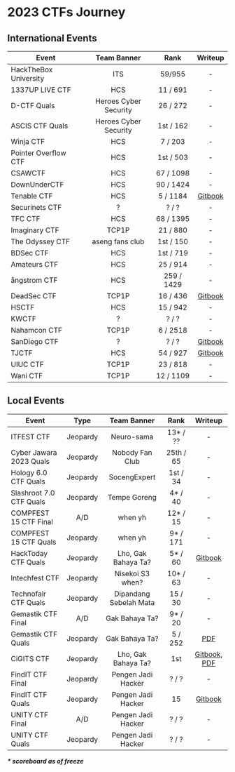 # 2023 CTFs Journey

## International Events
| Event | Team Banner | Rank | Writeup |
| --- | :---: |  :---: | :---: |
| HackTheBox University | ITS | 59/955 | - |
| 1337UP LIVE CTF |  HCS | 11 / 691 | - | 
| D-CTF Quals |  Heroes Cyber Security | 26 / 272 | - | 
| ASCIS CTF Quals |  Heroes Cyber Security | 1st / 162 | - | 
| Winja CTF |  HCS | 7 / 203 | - | 
| Pointer Overflow CTF |  HCS |  1st / 503 | - |
| CSAWCTF |  HCS |  67 / 1098 | - |
| DownUnderCTF |  HCS |  90 / 1424 | - |
| Tenable CTF |  HCS |  5 / 1184 | [Gitbook](https://hyggehalcyon.gitbook.io/page/ctfs/2023/tenable-ctf-2023) |
| Securinets CTF |  ? | ? / ? | - |
| TFC CTF |  HCS |  68 / 1395 | - |
| Imaginary CTF |  TCP1P | 21 / 880 | - |
| The Odyssey CTF |  aseng fans club | 1st / 150 | - |
| BDSec CTF |  HCS | 1st / 719 | - |
| Amateurs CTF |  HCS | 25 / 914 | - |
| ångstrom CTF |  HCS | 259 / 1429 | - 
| DeadSec CTF |  TCP1P | 16 / 436 | [Gitbook](https://hyggehalcyon.gitbook.io/page/ctfs/2023/deadsec-ctf-2023) 
| HSCTF |  HCS | 15 / 942 | -
| KWCTF |  ? | ? / ? | - 
| Nahamcon CTF |  TCP1P | 6 / 2518 | -     
| SanDiego CTF | ? | ? / ? | [Gitbook](https://hyggehalcyon.gitbook.io/page/ctfs/2023/sandiegoctf-2023) 
| TJCTF |   HCS | 54 / 927 | [Gitbook](https://hyggehalcyon.gitbook.io/page/ctfs/2023/tjctf-2023) 
| UIUC CTF |  TCP1P | 23 / 818 | -    
| Wani CTF |  TCP1P | 12 / 1109 | - 
    
    
## Local Events
| Event | Type | Team Banner | Rank | Writeup |
| --- | :---: |  :---: |  :---: | :---: |
| ITFEST CTF | Jeopardy | Neuro-sama | 13* / ?? | - |
| Cyber Jawara 2023 Quals | Jeopardy | Nobody Fan Club | 25th / 65 | - |
| Hology 6.0 CTF Quals | Jeopardy | SocengExpert | 1st / 34 | - |
| Slashroot 7.0 CTF Quals | Jeopardy | Tempe Goreng | 4* / 40 | - |
| COMPFEST 15 CTF Final | A/D | when yh | 12* / 15 | - |
| COMPFEST 15 CTF Quals | Jeopardy | when yh | 9* / 171 | - |
| HackToday CTF Quals | Jeopardy | Lho, Gak Bahaya Ta? | 5* / 60 | [Gitbook](https://hyggehalcyon.gitbook.io/page/ctfs/2023/hacktoday-ctf-quals) |
| Intechfest CTF | Jeopardy | Nisekoi S3 when? | 10* / 63 | - |
| Technofair CTF Quals | Jeopardy | Dipandang Sebelah Mata | 15 / 30 | - |
| Gemastik CTF Final | A/D | Gak Bahaya Ta? | 9* / 20 | - |
| Gemastik CTF Quals | Jeopardy | Gak Bahaya Ta? | 5 / 252 | [PDF](https://github.com/HyggeHalcyon/WriteUps/blob/main/2023/GemastikCTF/Qualifier/Writeup%20Seleksi%20Gemastik%202023%20-%20Gak%20Bahaya%20Ta.pdf) |
| CiGITS CTF | Jeopardy |  Lho, Gak Bahaya Ta? | 1st | [Gitbook](https://hyggehalcyon.gitbook.io/page/ctfs/2023/cigits-2023), [PDF](https://github.com/HyggeHalcyon/WriteUps/blob/main/2023/CiGITSCTF/Seleksi_Internal_Gemastik_2023_Gak_Bahaya_Ta.pdf)
| FindIT CTF Final | Jeopardy  | Pengen Jadi Hacker | ? / ? | -
| FindIT CTF Quals | Jeopardy | Pengen Jadi Hacker | 15 | [Gitbook](https://hyggehalcyon.gitbook.io/page/ctfs/2023/findit-ctf-2023) 
| UNITY CTF Final | A/D | Pengen Jadi Hacker | ? / ? | -
| UNITY CTF Quals | Jeopardy | Pengen Jadi Hacker | ? / ? | -

_***\* scoreboard as of freeze***_